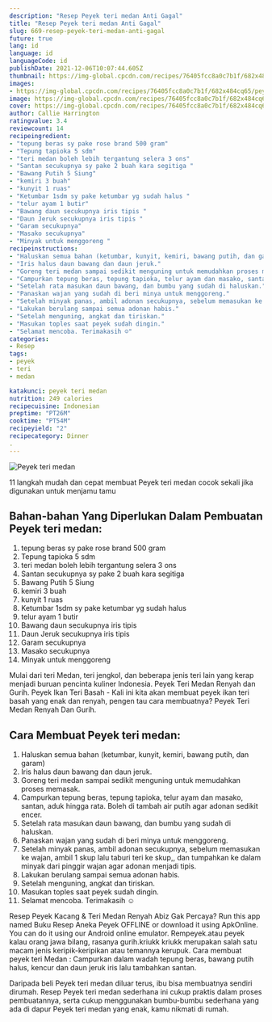 ```yaml
---
description: "Resep Peyek teri medan Anti Gagal"
title: "Resep Peyek teri medan Anti Gagal"
slug: 669-resep-peyek-teri-medan-anti-gagal
future: true
lang: id
language: id
languageCode: id
publishDate: 2021-12-06T10:07:44.605Z 
thumbnail: https://img-global.cpcdn.com/recipes/76405fcc8a0c7b1f/682x484cq65/peyek-teri-medan-foto-resep-utama.png
images:
- https://img-global.cpcdn.com/recipes/76405fcc8a0c7b1f/682x484cq65/peyek-teri-medan-foto-resep-utama.png
image: https://img-global.cpcdn.com/recipes/76405fcc8a0c7b1f/682x484cq65/peyek-teri-medan-foto-resep-utama.png
cover: https://img-global.cpcdn.com/recipes/76405fcc8a0c7b1f/682x484cq65/peyek-teri-medan-foto-resep-utama.png
author: Callie Harrington
ratingvalue: 3.4
reviewcount: 14
recipeingredient:
- "tepung beras sy pake rose brand 500 gram"
- "Tepung tapioka 5 sdm"
- "teri medan boleh lebih tergantung selera 3 ons"
- "Santan secukupnya sy pake 2 buah kara segitiga "
- "Bawang Putih 5 Siung"
- "kemiri 3 buah"
- "kunyit 1 ruas"
- "Ketumbar 1sdm sy pake ketumbar yg sudah halus "
- "telur ayam 1 butir"
- "Bawang daun secukupnya iris tipis "
- "Daun Jeruk secukupnya iris tipis "
- "Garam secukupnya"
- "Masako secukupnya"
- "Minyak untuk menggoreng "
recipeinstructions:
- "Haluskan semua bahan (ketumbar, kunyit, kemiri, bawang putih, dan garam)"
- "Iris halus daun bawang dan daun jeruk."
- "Goreng teri medan sampai sedikit menguning untuk memudahkan proses memasak."
- "Campurkan tepung beras, tepung tapioka, telur ayam dan masako, santan, aduk hingga rata. Boleh di tambah air putih agar adonan sedikit encer."
- "Setelah rata masukan daun bawang, dan bumbu yang sudah di haluskan."
- "Panaskan wajan yang sudah di beri minya untuk menggoreng."
- "Setelah minyak panas, ambil adonan secukupnya, sebelum memasukan ke wajan, ambil 1 skup lalu taburi teri ke skup,, dan tumpahkan ke dalam minyak dari pinggir wajan agar adonan menjadi tipis."
- "Lakukan berulang sampai semua adonan habis."
- "Setelah menguning, angkat dan tiriskan."
- "Masukan toples saat peyek sudah dingin."
- "Selamat mencoba. Terimakasih ☺️"
categories:
- Resep
tags:
- peyek
- teri
- medan

katakunci: peyek teri medan 
nutrition: 249 calories
recipecuisine: Indonesian
preptime: "PT26M"
cooktime: "PT54M"
recipeyield: "2"
recipecategory: Dinner
. 
---
```



![Peyek teri medan](https://img-global.cpcdn.com/recipes/76405fcc8a0c7b1f/682x484cq65/peyek-teri-medan-foto-resep-utama.png)

11 langkah mudah dan cepat membuat  Peyek teri medan cocok sekali jika digunakan untuk menjamu tamu

<!--inarticleads1-->

## Bahan-bahan Yang Diperlukan Dalam Pembuatan Peyek teri medan:

1. tepung beras sy pake rose brand 500 gram
1. Tepung tapioka 5 sdm
1. teri medan boleh lebih tergantung selera 3 ons
1. Santan secukupnya sy pake 2 buah kara segitiga 
1. Bawang Putih 5 Siung
1. kemiri 3 buah
1. kunyit 1 ruas
1. Ketumbar 1sdm sy pake ketumbar yg sudah halus 
1. telur ayam 1 butir
1. Bawang daun secukupnya iris tipis 
1. Daun Jeruk secukupnya iris tipis 
1. Garam secukupnya
1. Masako secukupnya
1. Minyak untuk menggoreng 

Mulai dari teri Medan, teri jengkol, dan beberapa jenis teri lain yang kerap menjadi buruan pencinta kuliner Indonesia. Peyek Teri Medan Renyah dan Gurih. Peyek Ikan Teri Basah - Kali ini kita akan membuat peyek ikan teri basah yang enak dan renyah, pengen tau cara membuatnya? Peyek Teri Medan Renyah Dan Gurih. 

<!--inarticleads2-->

## Cara Membuat Peyek teri medan:

1. Haluskan semua bahan (ketumbar, kunyit, kemiri, bawang putih, dan garam)
1. Iris halus daun bawang dan daun jeruk.
1. Goreng teri medan sampai sedikit menguning untuk memudahkan proses memasak.
1. Campurkan tepung beras, tepung tapioka, telur ayam dan masako, santan, aduk hingga rata. Boleh di tambah air putih agar adonan sedikit encer.
1. Setelah rata masukan daun bawang, dan bumbu yang sudah di haluskan.
1. Panaskan wajan yang sudah di beri minya untuk menggoreng.
1. Setelah minyak panas, ambil adonan secukupnya, sebelum memasukan ke wajan, ambil 1 skup lalu taburi teri ke skup,, dan tumpahkan ke dalam minyak dari pinggir wajan agar adonan menjadi tipis.
1. Lakukan berulang sampai semua adonan habis.
1. Setelah menguning, angkat dan tiriskan.
1. Masukan toples saat peyek sudah dingin.
1. Selamat mencoba. Terimakasih ☺️


Resep Peyek Kacang &amp; Teri Medan Renyah Abiz Gak Percaya? Run this app named Buku Resep Aneka Peyek OFFLINE or download it using ApkOnline. You can do it using our Android online emulator. Rempeyek.atau peyek kalau orang jawa bilang, rasanya gurih.kriukk kriukk merupakan salah satu macam jenis keripik-keripikan atau temannya kerupuk. Cara membuat peyek teri Medan : Campurkan dalam wadah tepung beras, bawang putih halus, kencur dan daun jeruk iris lalu tambahkan santan. 

Daripada   beli  Peyek teri medan  diluar terus, ibu  bisa membuatnya sendiri dirumah. Resep  Peyek teri medan  sederhana ini cukup praktis dalam proses pembuatannya, serta cukup menggunakan bumbu-bumbu sederhana yang ada di dapur  Peyek teri medan  yang enak, kamu nikmati di rumah.
